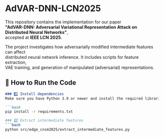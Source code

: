 # AdVAR-DNN-LCN2025

This repository contains the implementation for our paper  
**"AdVAR-DNN: Adversarial Variational Representation Attack on Distributed Neural Networks"**,  
accepted at **IEEE LCN 2025**.

The project investigates how adversarially modified intermediate features can affect  
distributed neural network inference. It includes scripts for feature extraction,  
VAE training, and generation of manipulated (adversarial) representations.


## 🚀 How to Run the Code

```markdown
### 1️⃣ Install dependencies
Make sure you have Python 3.9 or newer and install the required libraries:

```bash
pip install -r requirements.txt

### 2️⃣ Extract intermediate features
```bash
python src/edge_cnsm2025/extract_intermediate_features.py



